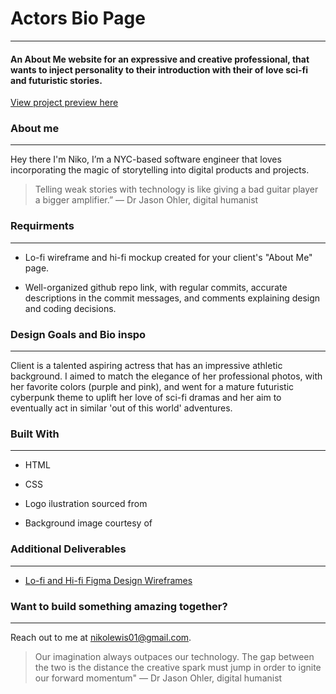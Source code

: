 # Actors Bio Page
---

#### An About Me website for an expressive and creative professional, that wants to inject personality to their introduction with their of love sci-fi and futuristic stories.

[View project preview here](https://www.awesomescreenshot.com/video/37678506?key=6351eb4b14f7d7ebed22b320c464ad31)

### About me
---

Hey there I'm Niko, I’m a NYC-based software engineer that loves incorporating the magic of storytelling into digital products and projects.

> Telling weak stories with technology is like giving a bad guitar player a bigger amplifier.” — Dr Jason Ohler, digital humanist

### Requirments
---

 - Lo-fi wireframe and hi-fi mockup created for your client's "About Me" page.

 - Well-organized github repo link, with regular commits, accurate descriptions in the commit messages, and comments explaining design and coding decisions.

### Design Goals and Bio inspo
---

Client is a talented aspiring actress that has an impressive athletic background. I aimed to match the elegance of her professional photos, with her favorite colors (purple and pink), and went for a mature futuristic cyberpunk theme to uplift her love of sci-fi dramas and her aim to eventually act in similar 'out of this world' adventures.

### Built With
---

- HTML

- CSS

- Logo ilustration sourced from

- Background image courtesy of 

### Additional Deliverables
---

* [Lo-fi and Hi-fi Figma Design Wireframes](https://www.figma.com/design/Om7rb3kEGbe0k7ANXHuYSo/Niko-L's-Actor-Portfolio-Project?node-id=15-2&t=kA0YLRjRGFjFB3g4-1)


### Want to build something amazing together?
---

Reach out to  me at [nikolewis01@gmail.com](nikolewis01@gmail.com).

> Our imagination always outpaces our technology. The gap between the two is the distance the creative spark must jump in order to ignite our forward momentum" — Dr Jason Ohler, digital humanist


